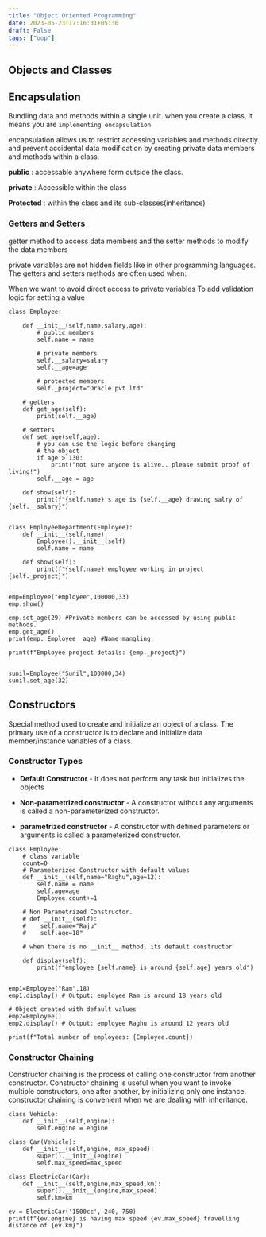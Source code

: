 ```yaml
---
title: "Object Oriented Programming"
date: 2023-05-23T17:16:31+05:30
draft: False
tags: ["oop"]
---
```

## Objects and Classes

## Encapsulation

Bundling data and methods within a single unit.
when you create a class, it means you are `implementing encapsulation`

encapsulation allows us to restrict accessing variables and methods directly and prevent accidental data modification by creating private data members and methods within a class. 

**public** : accessable anywhere form outside the class. 

**private** : Accessible within the class

**Protected** : within the class and its sub-classes(inheritance)


### Getters and Setters

getter method to access data members and the setter methods to modify the data members

private variables are not hidden fields like in other programming languages. The getters and setters methods are often used when:

When we want to avoid direct access to private variables
To add validation logic for setting a value

```
class Employee:

    def __init__(self,name,salary,age):
        # public members
        self.name = name

        # private members
        self.__salary=salary
        self.__age=age

        # protected members
        self._project="Oracle pvt ltd"

    # getters
    def get_age(self):
        print(self.__age)

    # setters
    def set_age(self,age):
        # you can use the logic before changing 
        # the object
        if age > 130:
            print("not sure anyone is alive.. please submit proof of living!")
        self.__age = age

    def show(self):
        print(f"{self.name}'s age is {self.__age} drawing salry of {self.__salary}")


class EmployeeDepartment(Employee):
    def __init__(self,name):
        Employee().__init__(self)
        self.name = name

    def show(self):
        print(f"{self.name} employee working in project {self._project}")


emp=Employee("employee",100000,33)
emp.show()

emp.set_age(29) #Private members can be accessed by using public methods.
emp.get_age()
print(emp._Employee__age) #Name mangling.

print(f"Employee project details: {emp._project}")


sunil=Employee("Sunil",100000,34)
sunil.set_age(32)
```

## Constructors

Special method used to create and initialize an object of a class. The primary use of a constructor is to declare and initialize data member/instance variables of a class.

### Constructor Types

- **Default Constructor** - It does not perform any task but initializes the objects
  
- **Non-parametrized constructor** - A constructor without any arguments is called a non-parameterized constructor. 

- **parametrized constructor** - A constructor with defined parameters or arguments is called a parameterized constructor.

```
class Employee:
    # class variable 
    count=0
    # Parameterized Constructor with default values
    def __init__(self,name="Raghu",age=12):
        self.name = name
        self.age=age
        Employee.count+=1

    # Non Parametrized Constructor.
    # def __init__(self):
    #    self.name="Raju"
    #    self.age=18"

    # when there is no __init__ method, its default constructor

    def display(self):
        print(f"employee {self.name} is around {self.age} years old")


emp1=Employee("Ram",18)
emp1.display() # Output: employee Ram is around 18 years old

# Object created with default values
emp2=Employee()
emp2.display() # Output: employee Raghu is around 12 years old

print(f"Total number of employees: {Employee.count})
```

### Constructor Chaining 

Constructor chaining is the process of calling one constructor from another constructor. Constructor chaining is useful when you want to invoke multiple constructors, one after another, by initializing only one instance. constructor chaining is convenient when we are dealing with inheritance.

```
class Vehicle:
    def __init__(self,engine):
        self.engine = engine 

class Car(Vehicle): 
    def __init__(self,engine, max_speed):
        super().__init__(engine)
        self.max_speed=max_speed

class ElectricCar(Car):
    def __init__(self,engine,max_speed,km):
        super().__init__(engine,max_speed)
        self.km=km

ev = ElectricCar('1500cc', 240, 750)
print(f"{ev.engine} is having max speed {ev.max_speed} travelling distance of {ev.km}")
```





